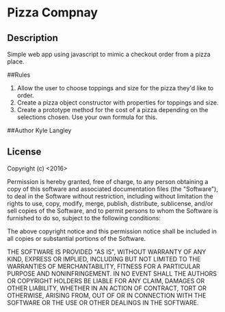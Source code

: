 # Pizza Compnay

## Description
Simple web app using javascript to mimic a checkout order from a pizza place.

##Rules

1. Allow the user to choose toppings and size for the pizza they'd like to order.
2. Create a pizza object constructor with properties for toppings and size.
3. Create a prototype method for the cost of a pizza depending on the selections chosen. Use your own formula for this.

##Author 
Kyle Langley

## License
Copyright (c) <2016> 


Permission is hereby granted, free of charge, to any person obtaining a copy of this software and associated documentation files (the "Software"), to deal in the Software without restriction, including without limitation the rights to use, copy, modify, merge, publish, distribute, sublicense, and/or sell copies of the Software, and to permit persons to whom the Software is furnished to do so, subject to the following conditions:

The above copyright notice and this permission notice shall be included in all copies or substantial portions of the Software.

THE SOFTWARE IS PROVIDED "AS IS", WITHOUT WARRANTY OF ANY KIND, EXPRESS OR IMPLIED, INCLUDING BUT NOT LIMITED TO THE WARRANTIES OF MERCHANTABILITY, FITNESS FOR A PARTICULAR PURPOSE AND NONINFRINGEMENT. IN NO EVENT SHALL THE AUTHORS OR COPYRIGHT HOLDERS BE LIABLE FOR ANY CLAIM, DAMAGES OR OTHER LIABILITY, WHETHER IN AN ACTION OF CONTRACT, TORT OR OTHERWISE, ARISING FROM, OUT OF OR IN CONNECTION WITH THE SOFTWARE OR THE USE OR OTHER DEALINGS IN THE SOFTWARE.